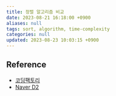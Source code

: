 ```yaml
---
title: 정렬 알고리즘 비교
date: 2023-08-21 16:18:00 +0900
aliases: null
tags: sort, algorithm, time-complexity
categories: null
updated: 2023-08-23 10:03:15 +0900
---
```


## Reference

- [코딩팩토리](https://coding-factory.tistory.com/615)
- [Naver D2](https://d2.naver.com/helloworld/0315536)
